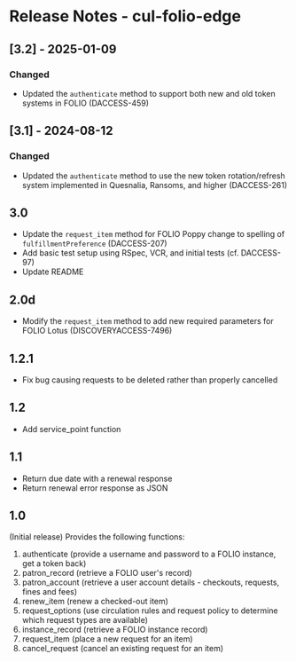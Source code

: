 # Release Notes - cul-folio-edge

## [3.2] - 2025-01-09
### Changed
- Updated the `authenticate` method to support both new and old token systems in FOLIO (DACCESS-459)

## [3.1] - 2024-08-12
### Changed
- Updated the `authenticate` method to use the new token rotation/refresh system implemented in Quesnalia, Ransoms, and higher (DACCESS-261)

## 3.0
- Update the `request_item` method for FOLIO Poppy change to spelling of `fulfillmentPreference` (DACCESS-207)
- Add basic test setup using RSpec, VCR, and initial tests (cf. DACCESS-97)
- Update README

## 2.0d
- Modify the `request_item` method to add new required parameters for FOLIO Lotus (DISCOVERYACCESS-7496)

## 1.2.1
- Fix bug causing requests to be deleted rather than properly cancelled

## 1.2
- Add service_point function

## 1.1
- Return due date with a renewal response
- Return renewal error response as JSON

## 1.0
(Initial release)
Provides the following functions:
1. authenticate (provide a username and password to a FOLIO instance, get a token back)
2. patron_record (retrieve a FOLIO user's record)
3. patron_account (retrieve a user account details - checkouts, requests, fines and fees)
4. renew_item (renew a checked-out item)
5. request_options (use circulation rules and request policy to determine which request types are available)
6. instance_record (retrieve a FOLIO instance record)
7. request_item (place a new request for an item)
8. cancel_request (cancel an existing request for an item)